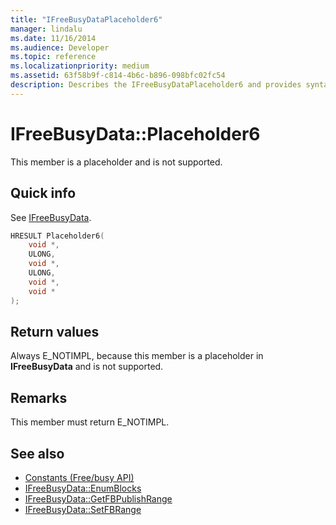 ```yaml
---
title: "IFreeBusyDataPlaceholder6"
manager: lindalu
ms.date: 11/16/2014
ms.audience: Developer
ms.topic: reference
ms.localizationpriority: medium
ms.assetid: 63f58b9f-c814-4b6c-b896-098bfc02fc54
description: Describes the IFreeBusyDataPlaceholder6 and provides syntax, return value, and additional remarks. This member is a placeholder and is not supported.
---
```


# IFreeBusyData::Placeholder6

This member is a placeholder and is not supported.
  
## Quick info

See [IFreeBusyData](ifreebusydata.md).
  
```cpp
HRESULT Placeholder6( 
    void *, 
    ULONG, 
    void *,  
    ULONG, 
    void *,  
    void * 
);
```

## Return values

Always E_NOTIMPL, because this member is a placeholder in **IFreeBusyData** and is not supported. 
  
## Remarks

This member must return E_NOTIMPL.
  
## See also

- [Constants (Free/busy API)](constants-free-busy-api.md)
- [IFreeBusyData::EnumBlocks](ifreebusydata-enumblocks.md)
- [IFreeBusyData::GetFBPublishRange](ifreebusydata-getfbpublishrange.md)
- [IFreeBusyData::SetFBRange](ifreebusydata-setfbrange.md)

